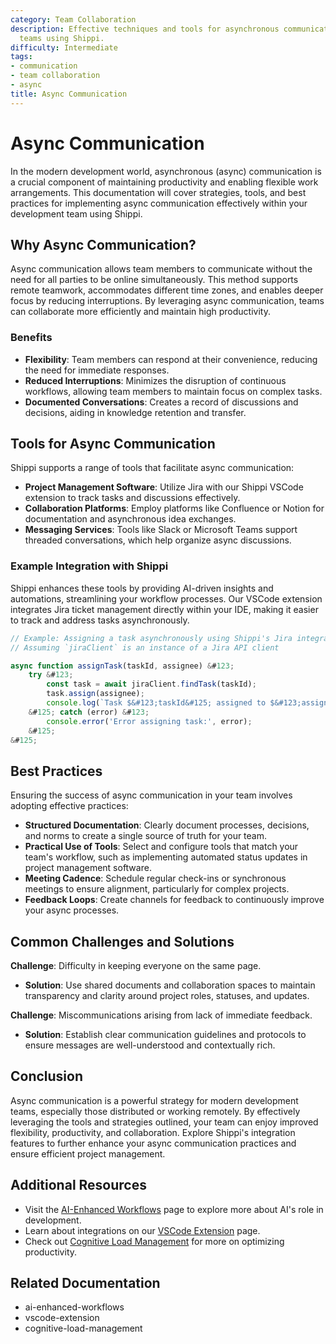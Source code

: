 ```yaml
---
category: Team Collaboration
description: Effective techniques and tools for asynchronous communication in development
  teams using Shippi.
difficulty: Intermediate
tags:
- communication
- team collaboration
- async
title: Async Communication
---
```


# Async Communication

In the modern development world, asynchronous (async) communication is a crucial component of maintaining productivity and enabling flexible work arrangements. This documentation will cover strategies, tools, and best practices for implementing async communication effectively within your development team using Shippi.

## Why Async Communication?

Async communication allows team members to communicate without the need for all parties to be online simultaneously. This method supports remote teamwork, accommodates different time zones, and enables deeper focus by reducing interruptions. By leveraging async communication, teams can collaborate more efficiently and maintain high productivity.

### Benefits
- **Flexibility**: Team members can respond at their convenience, reducing the need for immediate responses.
- **Reduced Interruptions**: Minimizes the disruption of continuous workflows, allowing team members to maintain focus on complex tasks.
- **Documented Conversations**: Creates a record of discussions and decisions, aiding in knowledge retention and transfer.

## Tools for Async Communication

Shippi supports a range of tools that facilitate async communication:
- **Project Management Software**: Utilize Jira with our Shippi VSCode extension to track tasks and discussions effectively.
- **Collaboration Platforms**: Employ platforms like Confluence or Notion for documentation and asynchronous idea exchanges.
- **Messaging Services**: Tools like Slack or Microsoft Teams support threaded conversations, which help organize async discussions.

### Example Integration with Shippi

Shippi enhances these tools by providing AI-driven insights and automations, streamlining your workflow processes. Our VSCode extension integrates Jira ticket management directly within your IDE, making it easier to track and address tasks asynchronously.

```javascript
// Example: Assigning a task asynchronously using Shippi's Jira integration
// Assuming `jiraClient` is an instance of a Jira API client

async function assignTask(taskId, assignee) &#123;
    try &#123;
        const task = await jiraClient.findTask(taskId);
        task.assign(assignee);
        console.log(`Task $&#123;taskId&#125; assigned to $&#123;assignee&#125;`);
    &#125; catch (error) &#123;
        console.error('Error assigning task:', error);
    &#125;
&#125;
```

## Best Practices

Ensuring the success of async communication in your team involves adopting effective practices:
- **Structured Documentation**: Clearly document processes, decisions, and norms to create a single source of truth for your team.
- **Practical Use of Tools**: Select and configure tools that match your team's workflow, such as implementing automated status updates in project management software.
- **Meeting Cadence**: Schedule regular check-ins or synchronous meetings to ensure alignment, particularly for complex projects.
- **Feedback Loops**: Create channels for feedback to continuously improve your async processes.

## Common Challenges and Solutions

**Challenge**: Difficulty in keeping everyone on the same page.
- **Solution**: Use shared documents and collaboration spaces to maintain transparency and clarity around project roles, statuses, and updates.

**Challenge**: Miscommunications arising from lack of immediate feedback.
- **Solution**: Establish clear communication guidelines and protocols to ensure messages are well-understood and contextually rich.

## Conclusion

Async communication is a powerful strategy for modern development teams, especially those distributed or working remotely. By effectively leveraging the tools and strategies outlined, your team can enjoy improved flexibility, productivity, and collaboration. Explore Shippi's integration features to further enhance your async communication practices and ensure efficient project management.

## Additional Resources
- Visit the [AI-Enhanced Workflows](./ai-enhanced-workflows) page to explore more about AI's role in development.
- Learn about integrations on our [VSCode Extension](./vscode-extension) page.
- Check out [Cognitive Load Management](./cognitive-load-management) for more on optimizing productivity.

## Related Documentation
- ai-enhanced-workflows
- vscode-extension
- cognitive-load-management

